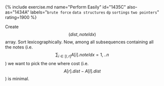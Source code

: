 {% include exercise.md name="Perform Easily" id="1435C" also-as="1434A" labels="`brute force` `data structures` `dp` `sortings` `two pointers`" rating=1900 %}

Create $$(dist, noteIdx)$$ array.  Sort lexicographically.  Now, among all subsequences containing all the notes (i.e. $$\sum_{i \in [l, r]} A[i].noteIdx = {1, .. n}$$) we want to pick the one where cost (i.e. $$A[r].dist - A[l].dist$$) is minimal.  
